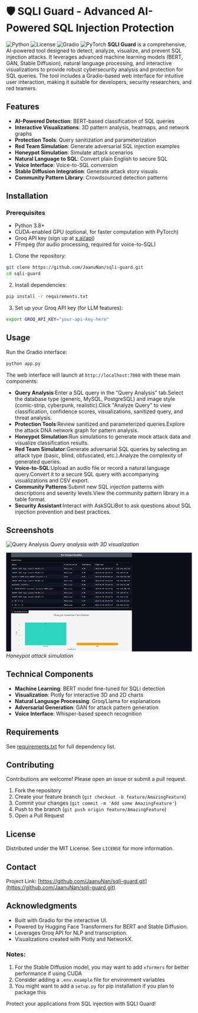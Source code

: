 
# 🛡️ SQLI Guard - Advanced AI-Powered SQL Injection Protection

![Python](https://img.shields.io/badge/python-3.9+-blue.svg)
![License](https://img.shields.io/badge/license-MIT-green.svg)
![Gradio](https://img.shields.io/badge/interface-Gradio-FF4B4B.svg)
![PyTorch](https://img.shields.io/badge/PyTorch-%23EE4C2C.svg)
**SQLI Guard** is a comprehensive, AI-powered tool designed to detect, analyze, visualize, and prevent SQL injection attacks. It leverages advanced machine learning models (BERT, GAN, Stable Diffusion), natural language processing, and interactive visualizations to provide robust cybersecurity analysis and protection for SQL queries. The tool includes a Gradio-based web interface for intuitive user interaction, making it suitable for developers, security researchers, and red teamers.

## Features

- **AI-Powered Detection**: BERT-based classification of SQL queries
- **Interactive Visualizations**: 3D pattern analysis, heatmaps, and network graphs
- **Protection Tools**: Query sanitization and parameterization
- **Red Team Simulation**: Generate adversarial SQL injection examples
- **Honeypot Simulation**: Simulate attack scenarios
- **Natural Language to SQL**: Convert plain English to secure SQL
- **Voice Interface**: Voice-to-SQL conversion
- **Stable Diffusion Integration**: Generate attack story visuals
- **Community Pattern Library**: Crowdsourced detection patterns

## Installation


### Prerequisites
- Python 3.8+
- CUDA-enabled GPU (optional, for faster computation with PyTorch)
- Groq API key (sign up at [x.ai/api](https://x.ai/api))
- FFmpeg (for audio processing, required for voice-to-SQL)

1. Clone the repository:
```bash
git clone https://github.com/JaanuNan/sqli-guard.git
cd sqli-guard
```

2. Install dependencies:
```bash
pip install -r requirements.txt
```

3. Set up your Groq API key (for LLM features):
```bash
export GROQ_API_KEY="your-api-key-here"
```

## Usage

Run the Gradio interface:
```bash
python app.py
```

The web interface will launch at `http://localhost:7860` with these main components:


- **Query Analysis**:Enter a SQL query in the "Query Analysis" tab.Select the database type (generic, MySQL, PostgreSQL) and image style (comic-strip, cyberpunk, realistic).Click "Analyze Query" to view classification, confidence scores, visualizations, sanitized query, and threat analysis.
- **Protection Tools**:Review sanitized and parameterized queries.Explore the attack DNA network graph for pattern analysis.
- **Honeypot Simulation**:Run simulations to generate mock attack data and visualize classification results.
- **Red Team Simulator**:Generate adversarial SQL queries by selecting an attack type (basic, blind, obfuscated, etc.).Analyze the complexity of generated queries.
- **Voice-to-SQL**:Upload an audio file or record a natural language query.Convert it to a secure SQL query with accompanying visualizations and CSV export.
- **Community Patterns**:Submit new SQL injection patterns with descriptions and severity levels.View the community pattern library in a table format.
- **Security Assistant**:Interact with AskSQLiBot to ask questions about SQL injection prevention and best practices.

## Screenshots

![Query Analysis](screenshots/analysis.png)
*Query analysis with 3D visualization*

![Honeypot Simulation](screenshots/honeypot.png)
*Honeypot attack simulation*

## Technical Components

- **Machine Learning**: BERT model fine-tuned for SQLi detection
- **Visualization**: Plotly for interactive 3D and 2D charts
- **Natural Language Processing**: Groq/Llama for explanations
- **Adversarial Generation**: GAN for attack pattern generation
- **Voice Interface**: Whisper-based speech recognition

## Requirements

See [requirements.txt](requirements.txt) for full dependency list.

## Contributing

Contributions are welcome! Please open an issue or submit a pull request.

1. Fork the repository
2. Create your feature branch (`git checkout -b feature/AmazingFeature`)
3. Commit your changes (`git commit -m 'Add some AmazingFeature'`)
4. Push to the branch (`git push origin feature/AmazingFeature`)
5. Open a Pull Request

## License

Distributed under the MIT License. See `LICENSE` for more information.

## Contact
Project Link: [https://github.com/JaanuNan/sqli-guard.git](https://github.com/JaanuNan/sqli-guard.git)

## Acknowledgments

- Built with Gradio for the interactive UI.
- Powered by Hugging Face Transformers for BERT and Stable Diffusion.
- Leverages Groq API for NLP and transcription.
- Visualizations created with Plotly and NetworkX.

### Notes:


1. For the Stable Diffusion model, you may want to add `xformers` for better performance if using CUDA
2. Consider adding a `.env.example` file for environment variables
3. You might want to add a `setup.py` for pip installation if you plan to package this

Protect your applications from SQL injection with SQLI Guard!

